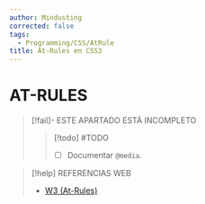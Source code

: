 ```yaml
---
author: Mindusting
corrected: false
tags:
  - Programming/CSS/AtRule
title: At-Rules en CSS3
---
```


# AT-RULES

> [!fail]- ESTE APARTADO ESTÁ INCOMPLETO
> > [!todo] #TODO
> > - [ ] Documentar `@media`.

> [!help] REFERENCIAS WEB
> - [W3 (At-Rules)](https://www.w3schools.com/cssref/css_ref_atrules.php)
